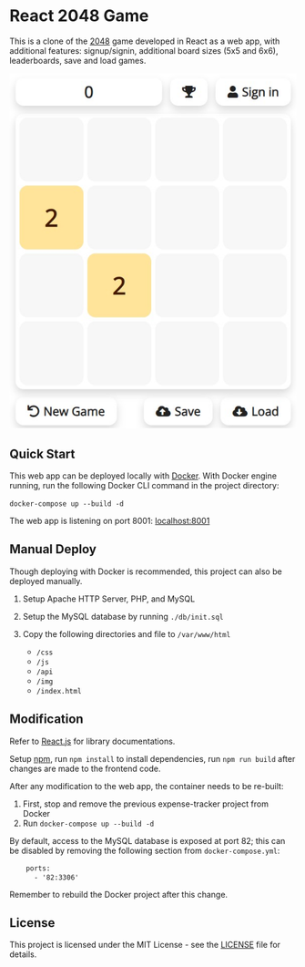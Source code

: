 # React 2048 Game

This is a clone of the [2048](https://en.wikipedia.org/wiki/2048_(video_game)) game developed in React as a web app, with additional features: signup/signin, additional board sizes (5x5 and 6x6), leaderboards, save and load games. 

![interface demo](./img/demo.jpg)

## Quick Start

This web app can be deployed locally with [Docker](https://www.docker.com/products/docker-desktop). With Docker engine running, run the following Docker CLI command in the project directory:

  `docker-compose up --build -d`

The web app is listening on port 8001: [localhost:8001](http://localhost:8001)

## Manual Deploy

Though deploying with Docker is recommended, this project can also be deployed manually. 

1. Setup Apache HTTP Server, PHP, and MySQL
2. Setup the MySQL database by running `./db/init.sql`
3. Copy the following directories and file to `/var/www/html`

   * `/css`
   * `/js`
   * `/api`
   * `/img`
   * `/index.html`

## Modification 

Refer to [React.js](https://react.dev/) for library documentations.

Setup [npm](https://www.npmjs.com/), run `npm install` to install dependencies, run `npm run build` after changes are made to the frontend code.

After any modification to the web app, the container needs to be re-built:
  1. First, stop and remove the previous expense-tracker project from Docker
  2. Run `docker-compose up --build -d`

By default, access to the MySQL database is exposed at port 82; this can be disabled by removing the following section from `docker-compose.yml`:
  ```
      ports:
        - '82:3306'
  ```
Remember to rebuild the Docker project after this change.

## License 

This project is licensed under the MIT License - see the [LICENSE](LICENSE) file for details.
